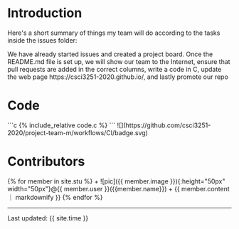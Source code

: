 <h1>Introduction</h1>
 <p> Here's a short summary of things my team will do according to the tasks inside the issues folder: </p>
 <p> We have already started issues and created a project board. Once the README.md file is set up, we will show our team to the Internet,
 ensure that pull requests are added in the correct columns, write a code in C, update the web page https://csci3251-2020.github.io/, and lastly promote our repo </p>
 <h1>Code</h1>
 ```c
 {% include_relative code.c %}
 ```
 ![](https://github.com/csci3251-2020/project-team-m/workflows/CI/badge.svg)
 <h1>Contributors</h1>  
{% for member in site.stu %}
 + ![pic]({{ member.image }}){:height="50px" width="50px"}@{{ member.user }}({{member.name}})  
   + {{ member.content ｜ markdownify }}  
{% endfor %}

---
Last updated: {{ site.time }}
